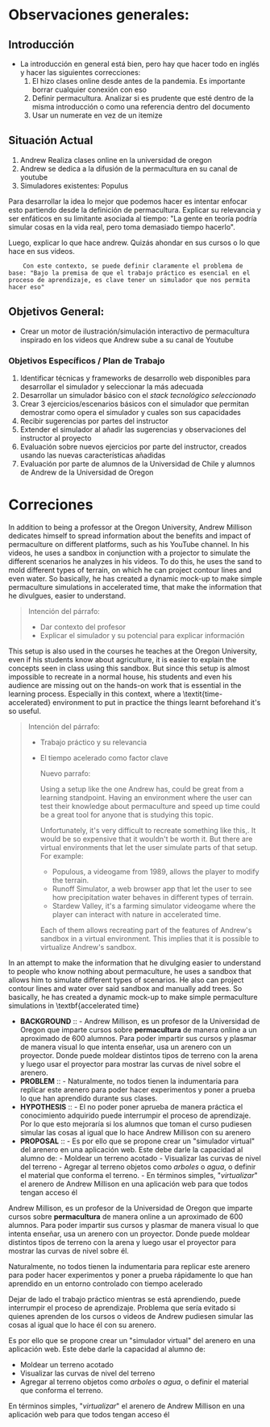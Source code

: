 # Observaciones generales:

## Introducción
- La introducción en general está bien, pero hay que hacer todo en inglés y hacer las siguientes correcciones:
	1. El hizo clases online desde antes de la pandemia. Es importante borrar cualquier conexión con eso
	2. Definir permacultura. Analizar si es prudente que esté dentro de la misma introducción o como una referencia dentro del documento
	3. Usar un numerate en vez de un itemize

## Situación Actual
1. Andrew Realiza clases online en la universidad de oregon
2. Andrew se dedica a la difusión de la permacultura en su canal de youtube
3. Simuladores existentes: Populus


Para desarrollar la idea lo mejor que podemos hacer es intentar enfocar esto partiendo desde la definición de permacultura. Explicar su relevancia y ser enfáticos en su limitante asociada al tiempo: "La gente en teoría podría simular cosas en la vida real, pero toma demasiado tiempo hacerlo".

Luego, explicar lo que hace andrew. Quizás ahondar en sus cursos o lo que hace en sus videos.

		Con este contexto, se puede definir claramente el problema de base: "Bajo la premisa de que el trabajo práctico es esencial en el proceso de aprendizaje, es clave tener un simulador que nos permita hacer eso"


## Objetivos General:
- Crear un motor de ilustración/simulación interactivo de permacultura inspirado en los videos que Andrew sube a su canal de Youtube

### Objetivos Específicos / Plan de Trabajo
1. Identificar técnicas y frameworks de desarrollo web disponibles para desarrollar el simulador y seleccionar la más adecuada
2. Desarrollar un simulador básico con el *stack tecnológico seleccionado*
3. Crear 3 ejercicios/escenarios básicos con el simulador que permitan demostrar como opera el simulador y cuales son sus capacidades
4. Recibir sugerencias por partes del instructor
5. Extender el simulador al añadir las sugerencias y observaciones del instructor al proyecto
6. Evaluación sobre nuevos ejercicios por parte del instructor, creados usando las nuevas características añadidas
7. Evaluación por parte de alumnos de la Universidad de Chile y alumnos de Andrew de la Universidad de Oregon



# Correciones


In addition to being a professor at the Oregon University, Andrew Millison dedicates himself to spread information about the benefits and impact of permaculture on different platforms, such as his YouTube channel. 
In his videos, he uses a sandbox in conjunction with a projector to simulate the different scenarios he analyzes in his videos. To do this, he uses the sand to mold different types of terrain, on which he can project contour lines and even water.
So basically, he has created a dynamic mock-up to make simple permaculture simulations in accelerated time, that make the information that he divulgues, easier to understand.


> Intención del párrafo: 
> - Dar contexto del profesor
> - Explicar el simulador y su potencial para explicar información


This setup is also used in the courses he teaches at the Oregon University, even if his students know about agriculture, it is easier to explain the concepts seen in class using this sandbox. But since this setup is almost impossible to recreate in a normal house, his students and even his audience are missing out on the hands-on work that is essential in the learning process. Especially in this context, where a \textit{time-accelerated} environment to put in practice the things learnt beforehand it's so useful.

> Intención del párrafo:
> - Trabajo práctico y su relevancia
> - El tiempo acelerado como factor clave
> 
>   Nuevo parrafo:
>   
> 	  Using a setup like the one Andrew has, could be great from a learning standpoint. Having an environment where the user can test their knowledge about permaculture and speed up time could be a great tool for anyone that is studying this topic.
> 	  
> 	  Unfortunately, it's very difficult to recreate something like this,. It would be so expensive that it wouldn't be worth it. But there are virtual environments that let the user simulate parts of that setup. For example:
> 	  - Populous, a videogame from 1989, allows the player to modify the terrain.
> 	  - Runoff Simulator, a web browser app that let the user to see how precipitation water behaves in different types of terrain. 
> 	  - Stardew Valley, it's a farming simulator videogame where the player can interact with nature in accelerated time.
> 	    
> 	 Each of them allows recreating part of the features of Andrew's sandbox in a virtual environment. This implies that it is possible to virtualize Andrew's sandbox.




In an attempt to make the information that he divulging easier to understand to people who know nothing about permaculture, he uses a sandbox that allows him to simulate different types of scenarios. He also can project contour lines and water over said sandbox and manually add trees. So basically, he has created a dynamic mock-up to make simple permaculture simulations in \textbf{accelerated time}




- **BACKGROUND** :: - Andrew Millison, es un profesor de la Universidad de Oregon que imparte cursos sobre **permacultura** de manera online a un aproximado de 600 alumnos. Para poder impartir sus cursos y plasmar de manera visual lo que intenta enseñar, usa un arenero con un proyector. Donde puede moldear distintos tipos de terreno con la arena y luego usar el proyector para mostrar las curvas de nivel sobre el arenero. 
- **PROBLEM** :: - Naturalmente, no todos tienen la indumentaria para replicar este arenero para poder hacer experimentos y poner a prueba lo que han aprendido durante sus clases. 
- **HYPOTHESIS** :: - El no poder poner aprueba de manera práctica el conocimiento adquirido puede interrumpir el proceso de aprendizaje. Por lo que esto mejoraría si los alumnos que toman el curso pudiesen simular las cosas al igual que lo hace Andrew Millison con su arenero 
- **PROPOSAL** :: - Es por ello que se propone crear un "simulador virtual" del arenero en una aplicación web. Este debe darle la capacidad al alumno de: - Moldear un terreno acotado - Visualizar las curvas de nivel del terreno - Agregar al terreno objetos como _arboles_ o _agua_, o definir el material que conforma el terreno. - En términos simples, "_virtualizar_" el arenero de Andrew Millison en una aplicación web para que todos tengan acceso él


 Andrew Millison, es un profesor de la Universidad de Oregon que imparte cursos sobre **permacultura** de manera online a un aproximado de 600 alumnos. Para poder impartir sus cursos y plasmar de manera visual lo que intenta enseñar, usa un arenero con un proyector. Donde puede moldear distintos tipos de terreno con la arena y luego usar el proyector para mostrar las curvas de nivel sobre él.

Naturalmente, no todos tienen la indumentaria para replicar este arenero para poder hacer experimentos y poner a prueba rápidamente lo que han aprendido en un entorno controlado con tiempo acelerado

Dejar de lado el trabajo práctico mientras se está aprendiendo, puede interrumpir el proceso de aprendizaje. Problema que sería evitado si quienes aprenden de los cursos o videos de Andrew pudiesen simular las cosas al igual que lo hace él con su arenero.

Es por ello que se propone crear un "simulador virtual" del arenero en una aplicación web. Este debe darle la capacidad al alumno de: 
- Moldear un terreno acotado 
- Visualizar las curvas de nivel del terreno
- Agregar al terreno objetos como _arboles_ o _agua_, o definir el material que conforma el terreno. 
  
En términos simples, "_virtualizar_" el arenero de Andrew Millison en una aplicación web para que todos tengan acceso él







